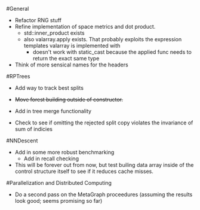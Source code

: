 #General
- Refactor RNG stuff
- Refine implementation of space metrics and dot product. 
  - std::inner_product exists
  - also valarray.apply exists. That probably exploits the expression templates valarray is implemented with
    - doesn't work with static_cast because the applied func needs to return the exact same type
- Think of more sensical names for the headers


#RPTrees
- Add way to track best splits
- ~~Move forest building outside of constructor.~~
- Add in tree merge functionality

- Check to see if omitting the rejected split copy violates the invariance of sum of indicies


#NNDescent
- Add in some more robust benchmarking
  - Add in recall checking
- This will be forever out from now, but test builing data array inside of the control structure itself to see if it reduces cache misses.

#Parallelization and Distributed Computing
- Do a second pass on the MetaGraph proceedures (assuming the results look good; seems promising so far)